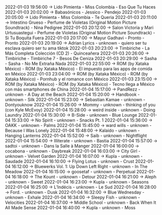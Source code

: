 2022-01-03 19:56:00 -> Lido Pimienta - Miss Colombia - Eso Que Tu Haces
2022-01-03 20:02:00 -> Babasónicos - Jessico - Pendejo
2022-01-03 20:05:00 -> Lido Pimienta - Miss Colombia - Te Queria
2022-01-03 20:11:00 -> Intestino Grueso - Perfume de Violetas (Original Motion Picture Soundtrack) - Nina Pedigree
2022-01-03 20:12:00 -> Salon Victoria y Mari Urtusuastegui - Perfume de Violetas (Original Motion Picture Soundtrack) - Si Tu Boquita Fuera
2022-01-03 20:17:00 -> Mayur Gadhavi - Pronto - Pronto
2022-01-03 20:19:00 -> Adrian Lyrics - unknown - quiero ser tu esclava quiero ser tu ama tiktok
2022-01-03 20:23:00 -> Timbiriche - La Más Completa Colección (CD 2) - Quinceañera
2022-01-03 20:26:00 -> Timbiriche - Timbiriche 7 - Besos De Ceniza
2022-01-03 20:29:00 -> Sasha - Sasha - No Me Extraña Nada
2022-01-03 22:55:00 -> ROM (by Xataka México) - ROM (by Xataka México) - El impuesto para las apps de comida en México
2022-01-03 23:04:00 -> ROM (by Xataka México) - ROM (by Xataka México) - Pornhub y el romance con México
2022-01-03 23:15:00 -> ROM (by Xataka México) - ROM (by Xataka México) - Tecno llega a México con más smartphones de China
2022-01-04 15:17:00 -> PandRezz - unknown - A Day at the Beach
2022-01-04 15:20:00 -> Handbook - unknown - Silk
2022-01-04 15:23:00 -> Sebastian Kamae - unknown - Dontyouknow
2022-01-04 15:26:00 -> Mommy - unknown - thinking of you (con Kyle McEvoy)
2022-01-04 15:28:00 -> weird inside - unknown - Doing Laundry
2022-01-04 15:30:00 -> B-Side - unknown - Blue Lounge
2022-01-04 15:33:00 -> No Spirit - unknown - Snacks Pt. 1
2022-01-04 15:36:00 -> OAKK - unknown - Palms
2022-01-04 15:45:00 -> ward wills - unknown - Because I Was Lonely
2022-01-04 15:48:00 -> Kalaido - unknown - Hanging Lanterns
2022-01-04 15:52:00 -> Saib - unknown - Nightflight
2022-01-04 15:54:00 -> Illiterate - unknown - Bastia
2022-01-04 15:57:00 -> sadtoi - unknown - Dans la Salle à Manger
2022-01-04 16:00:00 -> cocabona - unknown - Daybreak
2022-01-04 16:03:00 -> City Girl - unknown - Velvet Garden
2022-01-04 16:07:00 -> Kupla - unknown - Saudade
2022-01-04 16:10:00 -> Flying Lotus - unknown - Crust
2022-01-04 16:12:00 -> Bluewerks Vol. 1: Up Down Left Right - unknown - In The Meadow
2022-01-04 16:15:00 -> goosetaf - unknown - Perpetual
2022-01-04 16:18:00 -> The Kount - unknown - Detour
2022-01-04 16:21:00 -> Aleph - unknown - Sweet
2022-01-04 16:23:00 -> Kupla - unknown - Seasons
2022-01-04 16:25:00 -> L’Indécis - unknown - Le Sud
2022-01-04 16:28:00 -> Ford. - unknown - Dusk
2022-01-04 16:32:00 -> Blue Wednesday - unknown - Exhale
2022-01-04 16:34:00 -> Sleepy Fish - unknown - Velocities
2022-01-04 16:37:00 -> Middle School - unknown - Back When It All Made Sense
2022-01-04 16:40:00 -> Kupla - unknown - Moss
